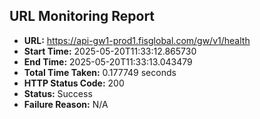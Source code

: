 ## URL Monitoring Report

- **URL:** https://api-gw1-prod1.fisglobal.com/gw/v1/health
- **Start Time:** 2025-05-20T11:33:12.865730
- **End Time:** 2025-05-20T11:33:13.043479
- **Total Time Taken:** 0.177749 seconds
- **HTTP Status Code:** 200
- **Status:** Success
- **Failure Reason:** N/A
